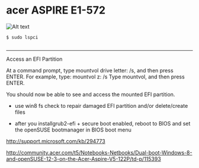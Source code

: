# acer ASPIRE E1-572

![Alt text](https://raw.github.com/mbohun/misc/master/AcerAspireE1/doc/AcerAspireE1s.png "Acer Aspire E1-572")

`$ sudo lspci`
```

```

 ---

Access an EFI Partition

At a command prompt, type mountvol drive letter: /s, and then press ENTER. For example, type:
mountvol z: /s
Type mountvol, and then press ENTER.

You should now be able to see and access the mounted EFI partition.

- use win8 fs check to repair damaged EFI partition and/or delete/create files

- after you installgrub2-efi + secure boot enabled, reboot to BIOS and set the 
openSUSE bootmanager in BIOS boot menu

http://support.microsoft.com/kb/294773

http://community.acer.com/t5/Notebooks-Netbooks/Dual-boot-Windows-8-and-openSUSE-12-3-on-the-Acer-Aspire-V5-122P/td-p/115393

